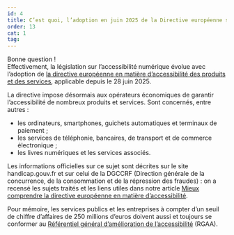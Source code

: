 ```yaml
---
id: 4
title: C’est quoi, l’adoption en juin 2025 de la Directive européenne sur l’accessibilité ?
order: 13
cat: 1
tag:
---
```


Bonne question&nbsp;!  
Effectivement, la législation sur l’accessibilité numérique évolue avec l’adoption de [la directive européenne en matière d’accessibilité des produits et des services](https://eur-lex.europa.eu/legal-content/FR/TXT/HTML/?uri=CELEX:32019L0882), applicable depuis le 28 juin 2025.

La directive impose désormais aux opérateurs économiques de garantir l’accessibilité de nombreux produits et services. Sont concernés, entre autres&nbsp;:
- les ordinateurs, smartphones, guichets automatiques et terminaux de paiement&nbsp;;
- les services de téléphonie, bancaires, de transport et de commerce électronique&nbsp;;
- les livres numériques et les services associés.

Les informations officielles sur ce sujet sont décrites sur le site handicap.gouv.fr et sur celui de la DGCCRF (Direction générale de la concurrence, de la consommation et de la répression des fraudes)&nbsp;: on a recensé les sujets traités et les liens utiles dans notre article [Mieux comprendre la directive européenne en matière d’accessibilité](https://design.numerique.gouv.fr/articles/2025-07-31-european-accessibility-act/).

Pour mémoire, les services publics et les entreprises à compter d’un seuil de chiffre d’affaires de 250 millions d’euros doivent aussi et toujours se conformer au [Référentiel général d’amélioration de l’accessibilité](https://accessibilite.numerique.gouv.fr/) (RGAA).
